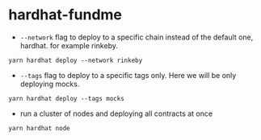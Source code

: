 # hardhat-fundme

* `--network` flag to deploy to a specific chain instead of the default one, hardhat. for example rinkeby.
```
yarn hardhat deploy --network rinkeby
```

* `--tags` flag to deploy to a specific tags only. Here we will be only deploying mocks.
```
yarn hardhat deploy --tags mocks
```

* run a cluster of nodes and deploying all contracts at once

```
yarn hardhat node
```